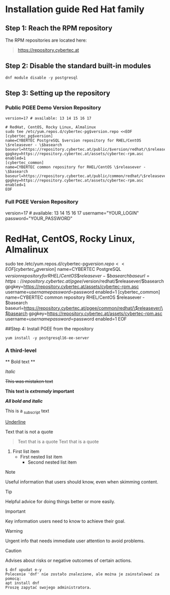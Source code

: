 # Installation guide Red Hat family


## Step 1: Reach the RPM repository

The RPM repositories are located here:

>https://repository.cybertec.at

## Step 2: Disable the standard built-in modules

```
dnf module disable -y postgresql
```
## Step 3: Setting up the repository

### Public PGEE Demo Version Repository

```
version=17 # available: 13 14 15 16 17

# RedHat, CentOS, Rocky Linux, Almalinux
sudo tee /etc/yum.repos.d/cybertec-pg$version.repo <<EOF
[cybertec_pg$version]
name=CYBERTEC PostgreSQL $version repository for RHEL/CentOS \$releasever - \$basearch
baseurl=https://repository.cybertec.at/public/$version/redhat/\$releasever/\$basearch
gpgkey=https://repository.cybertec.at/assets/cybertec-rpm.asc
enabled=1
[cybertec_common]
name=CYBERTEC common repository for RHEL/CentOS \$releasever - \$basearch
baseurl=https://repository.cybertec.at/public/common/redhat/\$releasever/\$basearch
gpgkey=https://repository.cybertec.at/assets/cybertec-rpm.asc
enabled=1
EOF
```

### Full PGEE Version Repository
version=17 # available: 13 14 15 16 17
username="YOUR_LOGIN"
password="YOUR_PASSWORD"

# RedHat, CentOS, Rocky Linux, Almalinux
sudo tee /etc/yum.repos.d/cybertec-pg$version.repo <<EOF
[cybertec_pg$version]
name=CYBERTEC PostgreSQL $version repository for RHEL/CentOS \$releasever - \$basearch
baseurl=https://repository.cybertec.at/pgee/$version/redhat/\$releasever/\$basearch
gpgkey=https://repository.cybertec.at/assets/cybertec-rpm.asc
username=$username
password=$password
enabled=1
[cybertec_common]
name=CYBERTEC common repository RHEL/CentOS \$releasever - \$basearch
baseurl=https://repository.cybertec.at/pgee/common/redhat/\$releasever/\$basearch
gpgkey=https://repository.cybertec.at/assets/cybertec-rpm.asc
username=$username
password=$password
enabled=1
EOF


##Step 4: Install PGEE from the repository

```
yum install -y postgresql16-ee-server
```


### A third-level


** Bold text **

*Italic*

~~This was mistaken text~~

**This text is _extremaly_ important**

***All bold and italic***

This is a <sub>subscript</sub> text

<ins>Underline</ins>

Text that is not a quote
> Text that is a quote
> Text that is a quote


1. First list item
    - First nested list item
        - Second nested list item

> [!NOTE]
> Useful information that users should know, even when skimming content.

> [!TIP]
> Helpful advice for doing things better or more easily.

> [!IMPORTANT]
> Key information users need to know to achieve their goal.

> [!WARNING]
> Urgent info that needs immediate user attention to avoid problems.

> [!CAUTION]
> Advises about risks or negative outcomes of certain actions.

```
$ dnf upudat e-y
Polecenie 'dnf' nie zostało znalezione, ale można je zainstalować za pomocą:
apt install dnf
Proszę zapytać swojego administratora.
```
